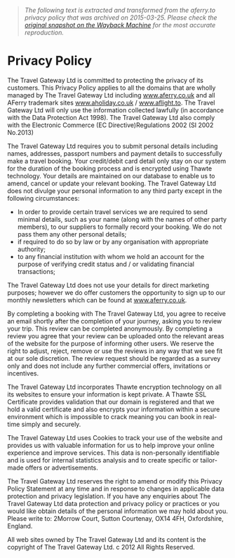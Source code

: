 > *The following text is extracted and transformed from the aferry.to privacy policy that was archived on 2015-03-25. Please check the [original snapshot on the Wayback Machine](https://web.archive.org/web/20150325001252id_/http%3A//www.aferry.co.uk/privacypolicyuk.htm) for the most accurate reproduction.*

# Privacy Policy

The Travel Gateway Ltd is committed to protecting the privacy of its customers. This Privacy Policy applies to all the domains that are wholly managed by The Travel Gateway Ltd including www.aferry.co.uk and all AFerry trademark sites www.aholiday.co.uk / www.aflight.to. The Travel Gateway Ltd will only use the information collected lawfully (in accordance with the Data Protection Act 1998). The Travel Gateway Ltd also comply with the Electronic Commerce (EC Directive)Regulations 2002 (SI 2002 No.2013)

The Travel Gateway Ltd requires you to submit personal details including names, addresses, passport numbers and payment details to successfully make a travel booking. Your credit/debit card detail only stay on our system for the duration of the booking process and is encrypted using Thawte technology. Your details are maintained on our database to enable us to amend, cancel or update your relevant booking. The Travel Gateway Ltd does not divulge your personal information to any third party except in the following circumstances: 

  * In order to provide certain travel services we are required to send minimal details, such as your name (along with the names of other party members), to our suppliers to formally record your booking. We do not pass them any other personal details;
  * if required to do so by law or by any organisation with appropriate authority;
  * to any financial institution with whom we hold an account for the purpose of verifying credit status and / or validating financial transactions;



The Travel Gateway Ltd does not use your details for direct marketing purposes; however we do offer customers the opportunity to sign up to our monthly newsletters which can be found at www.aferry.co.uk.

By completing a booking with The Travel Gateway Ltd, you agree to receive an email shortly after the completion of your journey, asking you to review your trip. This review can be completed anonymously. By completing a review you agree that your review can be uploaded onto the relevant areas of the website for the purpose of informing other users. We reserve the right to adjust, reject, remove or use the reviews in any way that we see fit at our sole discretion. The review request should be regarded as a survey only and does not include any further commercial offers, invitations or incentives.

The Travel Gateway Ltd incorporates Thawte encryption technology on all its websites to ensure your information is kept private. A Thawte SSL Certificate provides validation that our domain is registered and that we hold a valid certificate and also encrypts your information within a secure environment which is impossible to crack meaning you can book in real-time simply and securely.

The Travel Gateway Ltd uses Cookies to track your use of the website and provides us with valuable information for us to help improve your online experience and improve services. This data is non-personally identifiable and is used for internal statistics analysis and to create specific or tailor-made offers or advertisements.

The Travel Gateway Ltd reserves the right to amend or modify this Privacy Policy Statement at any time and in response to changes in applicable data protection and privacy legislation. If you have any enquiries about The Travel Gateway Ltd data protection and privacy policy or practices or you would like obtain details of the personal information we may hold about you. Please write to: 2Morrow Court, Sutton Courtenay, OX14 4FH, Oxfordshire, England.

All web sites owned by The Travel Gateway Ltd and its content is the copyright of The Travel Gateway Ltd. c 2012 All Rights Reserved. 
